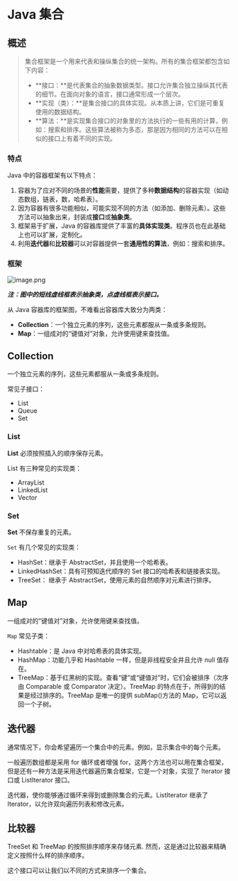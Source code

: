 # Java 集合

## 概述

> 集合框架是一个用来代表和操纵集合的统一架构。所有的集合框架都包含如下内容：
>
> * **接口：**是代表集合的抽象数据类型。接口允许集合独立操纵其代表的细节。在面向对象的语言，接口通常形成一个层次。
> * **实现（类）：**是集合接口的具体实现。从本质上讲，它们是可重复使用的数据结构。
> * **算法：**是实现集合接口的对象里的方法执行的一些有用的计算，例如：搜索和排序。这些算法被称为多态，那是因为相同的方法可以在相似的接口上有着不同的实现。

### 特点

Java 中的容器框架有以下特点：

1.  容器为了应对不同的场景的**性能**需要，提供了多种**数据结构**的容器实现（如动态数组，链表，数，哈希表）。
2.  因为容器有很多功能相似，可能实现不同的方法（如添加、删除元素）。这些方法可以抽象出来，封装成**接口**或**抽象类**。
3.  框架易于扩展，Java 的容器库提供了丰富的**具体实现类**。程序员也在此基础上也可以扩展，定制化。
4.  利用**迭代器**和**比较器**可以对容器提供一套**通用性的算法**，例如：搜索和排序。

### 框架

![image.png](http://upload-images.jianshu.io/upload_images/3101171-437042196fcf2a34.png?imageMogr2/auto-orient/strip%7CimageView2/2/w/1240)

**_注：图中的短线虚线框表示抽象类，点虚线框表示接口。_**

从 Java 容器库的框架图，不难看出容器库大致分为两类：

* **Collection**：一个独立元素的序列，这些元素都服从一条或多条规则。
* **Map**：一组成对的“键值对”对象，允许使用键来查找值。

## Collection

一个独立元素的序列，这些元素都服从一条或多条规则。

常见子接口：

* List<E>
* Queue<E>
* Set<E>

### List

**List** 必须按照插入的顺序保存元素。

List 有三种常见的实现类：

* ArrayList
* LinkedList
* Vector

### Set

**Set** 不保存重复的元素。

`Set` 有几个常见的实现类：

* HashSet：继承于 AbstractSet，并且使用一个哈希表。
* LinkedHashSet：具有可预知迭代顺序的 Set 接口的哈希表和链接表实现。
* TreeSet： 继承于 AbstractSet，使用元素的自然顺序对元素进行排序。

## Map

一组成对的“键值对”对象，允许使用键来查找值。

`Map` 常见子类：

* Hashtable：是 Java 中对哈希表的具体实现。
* HashMap：功能几乎和 Hashtable 一样，但是非线程安全并且允许 null 值存在。
* TreeMap：基于红黑树的实现。查看“键”或“键值对”时，它们会被排序（次序由 Comparable 或 Comparator 决定）。TreeMap 的特点在于，所得到的结果是经过排序的。TreeMap 是唯一的提供 subMap()方法的 Map，它可以返回一个子树。

## 迭代器

通常情况下，你会希望遍历一个集合中的元素。例如，显示集合中的每个元素。

一般遍历数组都是采用 for 循环或者增强 for，这两个方法也可以用在集合框架，但是还有一种方法是采用迭代器遍历集合框架，它是一个对象，实现了 Iterator 接口或 ListIterator 接口。

迭代器，使你能够通过循环来得到或删除集合的元素。ListIterator 继承了 Iterator，以允许双向遍历列表和修改元素。

## 比较器

TreeSet 和 TreeMap 的按照排序顺序来存储元素. 然而，这是通过比较器来精确定义按照什么样的排序顺序。

这个接口可以让我们以不同的方式来排序一个集合。

